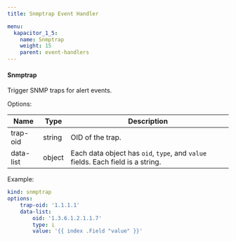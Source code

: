 ```yaml
---
title: Snmptrap Event Handler

menu:
  kapacitor_1_5:
    name: Snmptrap
    weight: 15
    parent: event-handlers
---
```


#### Snmptrap

Trigger SNMP traps for alert events.

Options:

| Name      | Type   | Description                                                                     |
| ----      | ----   | -----------                                                                     |
| trap-oid  | string | OID of the trap.                                                                |
| data-list | object | Each data object has `oid`, `type`, and `value` fields. Each field is a string. |

Example:

```yaml
kind: snmptrap
options:
    trap-oid: '1.1.1.1'
    data-list:
        oid: '1.3.6.1.2.1.1.7'
        type: i
        value: '{{ index .Field "value" }}'
```
